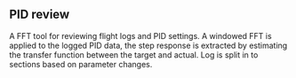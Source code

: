 ## PID review

A FFT tool for reviewing flight logs and PID settings. A windowed FFT is applied to the logged PID data, the step response is extracted by estimating the transfer function between the target and actual. Log is split in to sections based on parameter changes.
